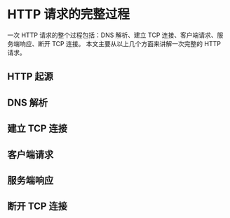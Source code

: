 # HTTP 请求的完整过程
一次 HTTP 请求的整个过程包括：DNS 解析、建立 TCP 连接、客户端请求、服务端响应、断开 TCP 连接。
本文主要从以上几个方面来讲解一次完整的 HTTP 请求。

## HTTP 起源

## DNS 解析

## 建立 TCP 连接

## 客户端请求

## 服务端响应

## 断开 TCP 连接